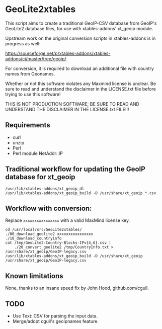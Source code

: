 # GeoLite2xtables

This script aims to create a traditional GeoIP-CSV database from GeoIP's
GeoLite2 database files, for use with xtables-addons' xt_geoip module.

Upstream work on the original conversion scripts in xtables-addons is in 
progress as well:

https://sourceforge.net/p/xtables-addons/xtables-addons/ci/master/tree/geoip/

For conversion, it is required to download an additional file with country
names from Geonames.

Whether or not this software violates any Maxmind license is unclear. Be sure
to read and understand the disclaimer in the LICENSE.txt file before trying
to use this software!

THIS IS NOT PRODUCTION SOFTWARE; BE SURE TO READ AND UNDERSTAND THE DISCLAIMER
IN THE LICENSE.txt FILE!!!

## Requirements

* curl
* unzip
* Perl
* Perl module NetAddr::IP

## Traditional workflow for updating the GeoIP database for xt_geoip

```
/usr/lib/xtables-addons/xt_geoip_dl
/usr/lib/xtables-addons/xt_geoip_build -D /usr/share/xt_geoip *.csv
```

## Workflow with conversion:

Replace `xxxxxxxxxxxxxxxx` with a valid MaxMind license key.

```
cd /usr/local/src/GeoLite2xtables/
./00_download_geolite2 xxxxxxxxxxxxxxxx
./10_download_countryinfo
cat /tmp/GeoLite2-Country-Blocks-IPv{4,6}.csv |
	./20_convert_geolite2 /tmp/CountryInfo.txt > /usr/share/xt_geoip/GeoIP-legacy.csv
/usr/lib/xtables-addons/xt_geoip_build -D /usr/share/xt_geoip /usr/share/xt_geoip/GeoIP-legacy.csv
```

## Known limitations

None, thanks to an insane speed fix by John Hood, github.com/cgull.

## TODO

- Use Text::CSV for parsing the input data.
- Merge/adopt cgull's geoipnames feature.
